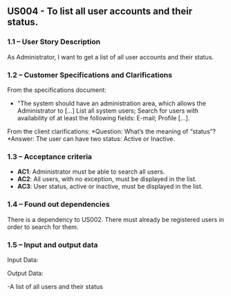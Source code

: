 ## **US004 - To list all user accounts and their status.**

### **1.1 – User Story Description**

As Administrator, I want to get a list of all user accounts and their status.

### **1.2 – Customer Specifications and Clarifications**

From the specifications document:
- "The system should have an administration area, which allows the Administrator to […] List all system users; Search for users with availability of at least the following fields: E-mail; Profile […].

From the client clarifications:
*Question: What’s the meaning of “status”?
*Answer: The user can have two status: Active or Inactive.

### **1.3 – Acceptance criteria**

- **AC1**: Administrator must be able to search all users.
- **AC2**: All users, with no exception, must be displayed in the list.
- **AC3**: User status, active or inactive, must be displayed in the list.

### **1.4 – Found out dependencies**

There is a dependency to US002. There must already be registered users in order to search for them.

### **1.5 – Input and output data**

Input Data:

Output Data:

-A list of all users and their status